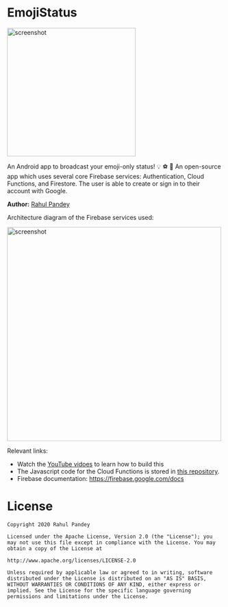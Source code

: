 # EmojiStatus

<img src='https://i.imgur.com/LzCfRxG.png' width='300px' title='screenshot' />

An Android app to broadcast your emoji-only status! 💡 ⚽️ 🥰 An open-source app which uses several core Firebase services: Authentication, Cloud Functions, and Firestore. The user is able to create or sign in to their account with Google.

**Author:** [Rahul Pandey](https://www.youtube.com/rpandey1234)

Architecture diagram of the Firebase services used: 

<img src='https://i.imgur.com/8PudBiz.png' width='500px' title='screenshot' />

Relevant links:
- Watch the [YouTube vidoes](https://youtu.be/7gF6uUSQXC4) to learn how to build this
- The Javascript code for the Cloud Functions is stored in [this repository](https://github.com/rpandey1234/EmojiStatusCloud). 
- Firebase documentation: https://firebase.google.com/docs

# License

    Copyright 2020 Rahul Pandey

    Licensed under the Apache License, Version 2.0 (the "License"); you may not use this file except in compliance with the License. You may obtain a copy of the License at

    http://www.apache.org/licenses/LICENSE-2.0

    Unless required by applicable law or agreed to in writing, software distributed under the License is distributed on an "AS IS" BASIS, WITHOUT WARRANTIES OR CONDITIONS OF ANY KIND, either express or implied. See the License for the specific language governing permissions and limitations under the License.



